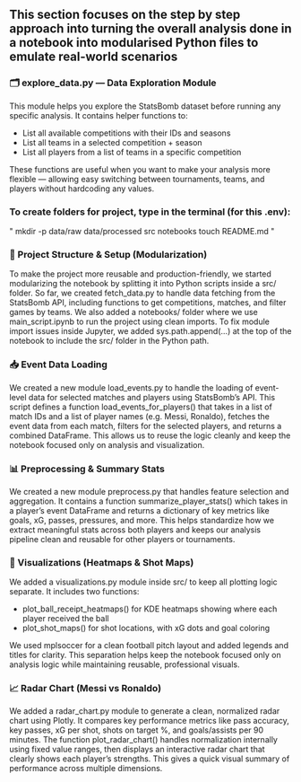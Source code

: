 ## This section focuses on the step by step approach into turning the overall analysis done in a notebook into modularised Python files to emulate real-world scenarios


### 🗂️ explore_data.py — Data Exploration Module
This module helps you explore the StatsBomb dataset before running any specific analysis. It contains helper functions to:

- List all available competitions with their IDs and seasons
- List all teams in a selected competition + season
- List all players from a list of teams in a specific competition

These functions are useful when you want to make your analysis more flexible — allowing easy switching between tournaments, teams, and players without hardcoding any values.


### To create folders for project, type in the terminal (for this .env):

"
mkdir -p data/raw data/processed src notebooks
touch README.md
"


### 🔧 Project Structure & Setup (Modularization)
To make the project more reusable and production-friendly, we started modularizing the notebook by splitting it into Python scripts inside a src/ folder. So far, we created fetch_data.py to handle data fetching from the StatsBomb API, including functions to get competitions, matches, and filter games by teams. We also added a notebooks/ folder where we use main_script.ipynb to run the project using clean imports. To fix module import issues inside Jupyter, we added sys.path.append(...) at the top of the notebook to include the src/ folder in the Python path.

### 📥 Event Data Loading
We created a new module load_events.py to handle the loading of event-level data for selected matches and players using StatsBomb’s API. This script defines a function load_events_for_players() that takes in a list of match IDs and a list of player names (e.g. Messi, Ronaldo), fetches the event data from each match, filters for the selected players, and returns a combined DataFrame. This allows us to reuse the logic cleanly and keep the notebook focused only on analysis and visualization.

### 📊 Preprocessing & Summary Stats
We created a new module preprocess.py that handles feature selection and aggregation. It contains a function summarize_player_stats() which takes in a player’s event DataFrame and returns a dictionary of key metrics like goals, xG, passes, pressures, and more. This helps standardize how we extract meaningful stats across both players and keeps our analysis pipeline clean and reusable for other players or tournaments.

### 🎯 Visualizations (Heatmaps & Shot Maps)
We added a visualizations.py module inside src/ to keep all plotting logic separate. It includes two functions:

- plot_ball_receipt_heatmaps() for KDE heatmaps showing where each player received the ball
- plot_shot_maps() for shot locations, with xG dots and goal coloring

We used mplsoccer for a clean football pitch layout and added legends and titles for clarity. This separation helps keep the notebook focused only on analysis logic while maintaining reusable, professional visuals.


### 📈 Radar Chart (Messi vs Ronaldo)
We added a radar_chart.py module to generate a clean, normalized radar chart using Plotly. It compares key performance metrics like pass accuracy, key passes, xG per shot, shots on target %, and goals/assists per 90 minutes. The function plot_radar_chart() handles normalization internally using fixed value ranges, then displays an interactive radar chart that clearly shows each player’s strengths. This gives a quick visual summary of performance across multiple dimensions.